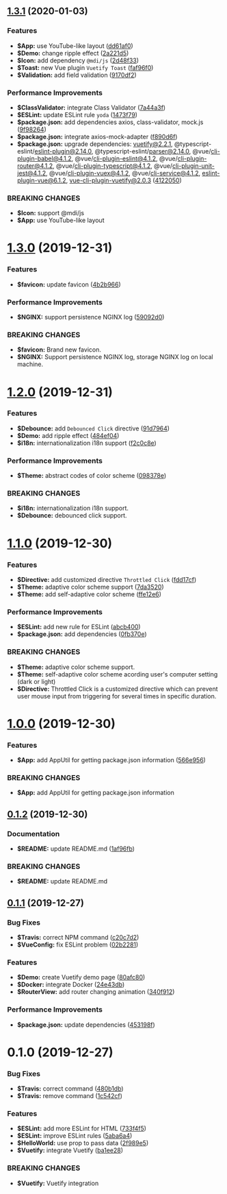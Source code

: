 ## [1.3.1](https://github.com/johnnymillergh/vuetify-typescript-playground/compare/v1.3.0...v1.3.1) (2020-01-03)


### Features

* **$App:** use YouTube-like layout ([dd61af0](https://github.com/johnnymillergh/vuetify-typescript-playground/commit/dd61af02e5b42ea1494558a4f4f2a616b433a1c6))
* **$Demo:** change ripple effect ([2a221d5](https://github.com/johnnymillergh/vuetify-typescript-playground/commit/2a221d553c225eb82453c812090dbc9e47ecc8cc))
* **$Icon:** add dependency `@mdi/js` ([2d48f33](https://github.com/johnnymillergh/vuetify-typescript-playground/commit/2d48f33fa8d6bc4894808e625b2c46ea97a68f89))
* **$Toast:** new Vue plugin `Vuetify Toast` ([faf96f0](https://github.com/johnnymillergh/vuetify-typescript-playground/commit/faf96f047a9d0a74baa0da86a0f16fd93ad724a9))
* **$Validation:** add field validation ([9170df2](https://github.com/johnnymillergh/vuetify-typescript-playground/commit/9170df2bf10e5be044b4744d0ce793e2eee6df12))


### Performance Improvements

* **$ClassValidator:** integrate Class Validator ([7a44a3f](https://github.com/johnnymillergh/vuetify-typescript-playground/commit/7a44a3fd6c8f056597472f97ed0bfc4c3866e0d4))
* **$ESLint:** update ESLint rule `yoda` ([1473f79](https://github.com/johnnymillergh/vuetify-typescript-playground/commit/1473f797bde18668d8511429b627b24c99dc8604))
* **$package.json:** add dependencies axios, class-validator, mock.js ([9f98264](https://github.com/johnnymillergh/vuetify-typescript-playground/commit/9f9826484cbc6ee8e1093243f4a7087e1240c20c))
* **$package.json:** integrate axios-mock-adapter ([f890d6f](https://github.com/johnnymillergh/vuetify-typescript-playground/commit/f890d6f69f4926c8acec33d73e18a9ba1c7125c0))
* **$package.json:** upgrade dependencies: vuetify@2.2.1, @typescript-eslint/eslint-plugin@2.14.0, @typescript-eslint/parser@2.14.0, @vue/cli-plugin-babel@4.1.2, @vue/cli-plugin-eslint@4.1.2, @vue/cli-plugin-router@4.1.2, @vue/cli-plugin-typescript@4.1.2, @vue/cli-plugin-unit-jest@4.1.2, @vue/cli-plugin-vuex@4.1.2, @vue/cli-service@4.1.2, eslint-plugin-vue@6.1.2, vue-cli-plugin-vuetify@2.0.3 ([4122050](https://github.com/johnnymillergh/vuetify-typescript-playground/commit/41220506241848558edd7afd2ac2fcdc1eb98427))


### BREAKING CHANGES

* **$Icon:** support @mdi/js
* **$App:** use YouTube-like layout



# [1.3.0](https://github.com/johnnymillergh/vuetify-typescript-playground/compare/v1.2.0...v1.3.0) (2019-12-31)


### Features

* **$favicon:** update favicon ([4b2b966](https://github.com/johnnymillergh/vuetify-typescript-playground/commit/4b2b966eb896fbc995390ba4219bebb3a1b0a049))


### Performance Improvements

* **$NGINX:** support persistence NGINX log ([59092d0](https://github.com/johnnymillergh/vuetify-typescript-playground/commit/59092d0001c81d2ffe4d3674c99f427e058519f2))


### BREAKING CHANGES

* **$favicon:** Brand new favicon.
* **$NGINX:** Support persistence NGINX log, storage NGINX log on
local machine.



# [1.2.0](https://github.com/johnnymillergh/vuetify-typescript-playground/compare/v1.1.0...v1.2.0) (2019-12-31)


### Features

* **$Debounce:** add `Debounced Click` directive ([91d7964](https://github.com/johnnymillergh/vuetify-typescript-playground/commit/91d7964fbc6971843263b5ae21c25856950decdb))
* **$Demo:** add ripple effect ([484ef04](https://github.com/johnnymillergh/vuetify-typescript-playground/commit/484ef048ca81273b49a92c20230d01f91e494cae))
* **$i18n:** internationalization i18n support ([f2c0c8e](https://github.com/johnnymillergh/vuetify-typescript-playground/commit/f2c0c8e0413ffe0a2a30f5f3e8e0334e4f3e8c86))


### Performance Improvements

* **$Theme:** abstract codes of color scheme ([098378e](https://github.com/johnnymillergh/vuetify-typescript-playground/commit/098378e62360fb29f2d11453cf51a46496b66caa))


### BREAKING CHANGES

* **$i18n:** internationalization i18n support.
* **$Debounce:** debounced click support.



# [1.1.0](https://github.com/johnnymillergh/vuetify-typescript-playground/compare/v1.0.0...v1.1.0) (2019-12-30)


### Features

* **$Directive:** add customized directive `Throttled Click` ([fdd17cf](https://github.com/johnnymillergh/vuetify-typescript-playground/commit/fdd17cfaa375126fa3344b7c3af0421ec88704b5))
* **$Theme:** adaptive color scheme support ([7da3520](https://github.com/johnnymillergh/vuetify-typescript-playground/commit/7da3520b436bd043c2271201976487fd56ab9145))
* **$Theme:** add self-adaptive color scheme ([ffe12e6](https://github.com/johnnymillergh/vuetify-typescript-playground/commit/ffe12e6a4dff2f0e9055fdf607d90f642c3a148b))


### Performance Improvements

* **$ESLint:** add new rule for ESLint ([abcb400](https://github.com/johnnymillergh/vuetify-typescript-playground/commit/abcb4007f70400c20151b1e11c7a20ab92899b01))
* **$package.json:** add dependencies ([0fb370e](https://github.com/johnnymillergh/vuetify-typescript-playground/commit/0fb370e679ca699f639f32dda16487b923be91e2))


### BREAKING CHANGES

* **$Theme:** adaptive color scheme support.
* **$Theme:** self-adaptive color scheme acording user's computer
setting (dark or light)
* **$Directive:** Throttled Click is a customized directive which can prevent user mouse input from triggering for several times in specific
duration.



# [1.0.0](https://github.com/johnnymillergh/vuetify-typescript-playground/compare/v0.1.2...v1.0.0) (2019-12-30)


### Features

* **$App:** add AppUtil for getting package.json information ([566e956](https://github.com/johnnymillergh/vuetify-typescript-playground/commit/566e95687c7db1283473806653c90dba6c8d76f3))


### BREAKING CHANGES

* **$App:** add AppUtil for getting package.json information



## [0.1.2](https://github.com/johnnymillergh/vuetify-typescript-playground/compare/v0.1.1...v0.1.2) (2019-12-30)


### Documentation

* **$README:** update README.md ([1af96fb](https://github.com/johnnymillergh/vuetify-typescript-playground/commit/1af96fbfc29be5aa9f7cde699fa40a3d5a31548a))


### BREAKING CHANGES

* **$README:** update README.md



## [0.1.1](https://github.com/johnnymillergh/vuetify-typescript-playground/compare/v0.1.0...v0.1.1) (2019-12-27)


### Bug Fixes

* **$Travis:** correct NPM command ([c20c7d2](https://github.com/johnnymillergh/vuetify-typescript-playground/commit/c20c7d25194056a73da116489cfb86dd041925a5))
* **$VueConfig:** fix ESLint problem ([02b2281](https://github.com/johnnymillergh/vuetify-typescript-playground/commit/02b2281553a0557fb7b7931382c952380a6c65e0))


### Features

* **$Demo:** create Vuetify demo page ([80afc80](https://github.com/johnnymillergh/vuetify-typescript-playground/commit/80afc804c594db618c8417820916f7d44658c48e))
* **$Docker:** integrate Docker ([24e43db](https://github.com/johnnymillergh/vuetify-typescript-playground/commit/24e43db4a9e8ea0275242638248e892bf6559964))
* **$RouterView:** add router changing animation ([340f912](https://github.com/johnnymillergh/vuetify-typescript-playground/commit/340f9122912fbdc0cd52c9f3a8104e41ed50d0c3))


### Performance Improvements

* **$package.json:** update dependencies ([453198f](https://github.com/johnnymillergh/vuetify-typescript-playground/commit/453198f85790205ff9c094945437a5d9a67efbc0))



# 0.1.0 (2019-12-27)


### Bug Fixes

* **$Travis:** correct command ([480b1db](https://github.com/johnnymillergh/vuetify-typescript-playground/commit/480b1db93f11d9e0c1815cd13a5dfa2ae31ac322))
* **$Travis:** remove command ([1c542cf](https://github.com/johnnymillergh/vuetify-typescript-playground/commit/1c542cf2dedadc69ba7c9cd55519bc38612b3771))


### Features

* **$ESLint:** add more ESLint for HTML ([733f4f5](https://github.com/johnnymillergh/vuetify-typescript-playground/commit/733f4f52d51b37998b1fa7d172bfb80d9aa9af1a))
* **$ESLint:** improve ESLint rules ([5aba6a4](https://github.com/johnnymillergh/vuetify-typescript-playground/commit/5aba6a412f03d714f70186e8bc4c6cb854d4d092))
* **$HelloWorld:** use prop to pass data ([2f989e5](https://github.com/johnnymillergh/vuetify-typescript-playground/commit/2f989e51887faf9b0d1ce82123efb42b6d40f30c))
* **$Vuetify:** integrate Vuetify ([ba1ee28](https://github.com/johnnymillergh/vuetify-typescript-playground/commit/ba1ee2891c8efa3cf4e5356b891823d60eeb581a))


### BREAKING CHANGES

* **$Vuetify:** Vuetify integration



